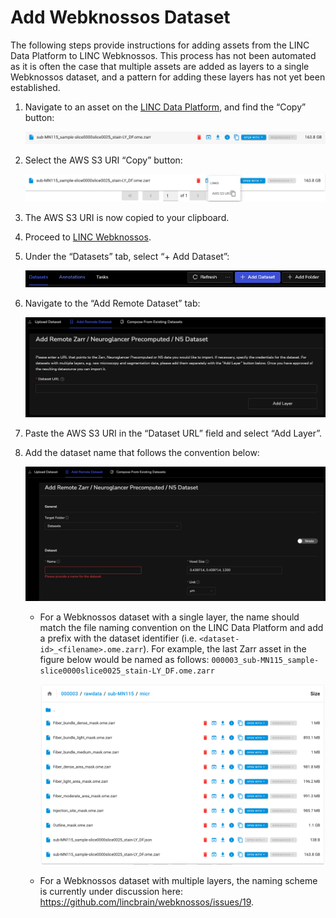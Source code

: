 # Add Webknossos Dataset

The following steps provide instructions for adding assets from the LINC Data Platform to LINC Webknossos.  This process has not been automated as it is often the case that multiple assets are added as layers to a single Webknossos dataset, and a pattern for adding these layers has not yet been established.

1. Navigate to an asset on the [LINC Data Platform](https://lincbrain.org/), and find the “Copy” button:

    ![](img/webknossos_asset.png)

2. Select the AWS S3 URI “Copy” button:

    ![](img/webknossos_uri.png)

3. The AWS S3 URI is now copied to your clipboard.

4. Proceed to [LINC Webknossos](https://webknossos.lincbrain.org).

5. Under the “Datasets” tab, select “+ Add Dataset”:

    ![](img/webknossos_add_dataset.png)

6. Navigate to the “Add Remote Dataset” tab:

    ![](img/webknossos_remote_dataset.png)

7. Paste the AWS S3 URI in the “Dataset URL” field and select “Add Layer”.

8. Add the dataset name that follows the convention below:

    ![](img/webknossos_name_field.png)

    - For a Webknossos dataset with a single layer, the name should match the file naming convention on the LINC Data Platform and add a prefix with the dataset identifier (i.e. `<dataset-id>_<filename>.ome.zarr`).  For example, the last Zarr asset in the figure below would be named as follows: `000003_sub-MN115_sample-slice0000slice0025_stain-LY_DF.ome.zarr`

        ![](img/webknossos_dataset_name.png)

    - For a Webknossos dataset with multiple layers, the naming scheme is currently under discussion here: https://github.com/lincbrain/webknossos/issues/19.
